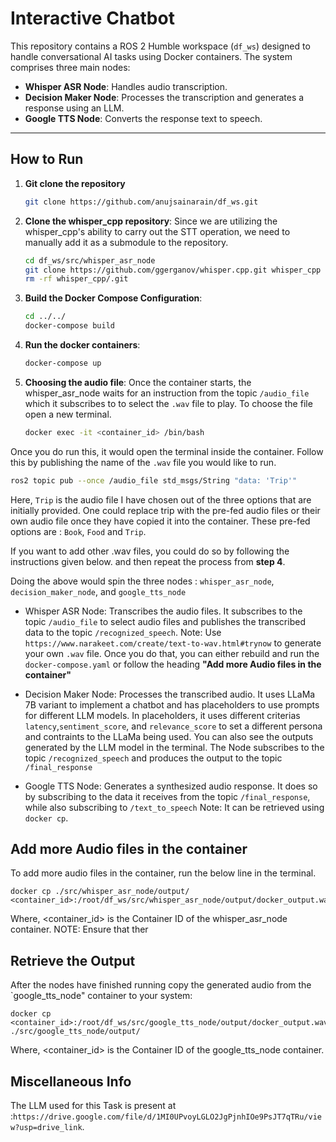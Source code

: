 # Interactive Chatbot

This repository contains a ROS 2 Humble workspace (`df_ws`) designed to handle conversational AI tasks using Docker containers. The system comprises three main nodes:
- **Whisper ASR Node**: Handles audio transcription.
- **Decision Maker Node**: Processes the transcription and generates a response using an LLM.
- **Google TTS Node**: Converts the response text to speech.

---

## **How to Run**

1. **Git clone the repository**
    ```bash
    git clone https://github.com/anujsainarain/df_ws.git
    ```

2. **Clone the whisper_cpp repository**:
Since we are utilizing the whisper_cpp's ability to carry out the STT operation, we need to manually add it as a submodule to the repository.

    ```bash
    cd df_ws/src/whisper_asr_node
    git clone https://github.com/ggerganov/whisper.cpp.git whisper_cpp
    rm -rf whisper_cpp/.git
    ```

3. **Build the Docker Compose Configuration**:
   ```bash
   cd ../../
   docker-compose build
   ```
     
4. **Run the docker containers**:
   ```bash
   docker-compose up
   ```

5. **Choosing the audio file**:
Once the container starts, the whisper_asr_node waits for an instruction from the topic `/audio_file` which it subscribes to to select the `.wav` file to play. To choose the file open a new terminal.

   ```bash
   docker exec -it <container_id> /bin/bash
   ```
Once you do run this, it would open the terminal inside the container. Follow this by publishing the name of the `.wav` file you would like to run.

   ```bash
   ros2 topic pub --once /audio_file std_msgs/String "data: 'Trip'"
   ```

Here, `Trip` is the audio file I have chosen out of the three options that are initially provided. One could replace trip with the pre-fed audio files or their own audio file once they have copied it into the container. These pre-fed options are : `Book`, `Food` and `Trip`. 

If you want to add other .wav files, you could do so by following the instructions given below. and then repeat the process from **step 4**.

Doing the above would spin the three nodes : `whisper_asr_node`, `decision_maker_node`, and `google_tts_node`

 - Whisper ASR Node: Transcribes the audio files. It subscribes to the topic `/audio_file` to select audio files and publishes the transcribed data to the topic `/recognized_speech`.
        Note: Use `https://www.narakeet.com/create/text-to-wav.html#trynow` to generate your own `.wav` file. Once you do that, you can either rebuild and run the `docker-compose.yaml` or follow the heading **"Add more Audio files in the container"**

 - Decision Maker Node: Processes the transcribed audio. It uses LLaMa 7B variant to implement a chatbot and has placeholders to use prompts for different LLM models. In placeholders, it uses different criterias `latency`,`sentiment_score`, and `relevance_score` to set a different persona and contraints to the LLaMa being used. You can also see the outputs generated by the LLM model in the terminal. The Node subscribes to the topic `/recognized_speech` and produces the output to the topic `/final_response`
 - Google TTS Node: Generates a synthesized audio response. It does so by subscribing to the data it receives from the topic `/final_response`, while also subscribing to `/text_to_speech`
        Note: It can be retrieved using `docker cp`.

## Add more Audio files in the container
To add more audio files in the container, run the below line in the terminal.

    docker cp ./src/whisper_asr_node/output/ <container_id>:/root/df_ws/src/whisper_asr_node/output/docker_output.wav 
    
Where, <container_id> is the Container ID of the whisper_asr_node container.
NOTE: Ensure that ther 

## Retrieve the Output
After the nodes have finished running copy the generated audio from the `google_tts_node" container to your system:

    docker cp <container_id>:/root/df_ws/src/google_tts_node/output/docker_output.wav ./src/google_tts_node/output/
Where, <container_id> is the Container ID of the google_tts_node container.


## Miscellaneous Info 

The LLM used for this Task is present at :`https://drive.google.com/file/d/1MI0UPvoyLGLO2JgPjnhIOe9PsJT7qTRu/view?usp=drive_link`.
